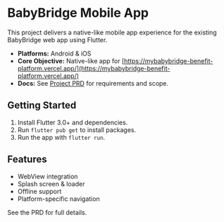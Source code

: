 # BabyBridge Mobile App

This project delivers a native-like mobile app experience for the existing BabyBridge web app using Flutter.

- **Platforms:** Android & iOS
- **Core Objective:** Native-like app for [https://mybabybridge-benefit-platform.vercel.app/](https://mybabybridge-benefit-platform.vercel.app/)
- **Docs:** See [Project PRD](docs/project_PRD.md) for requirements and scope.

## Getting Started

1. Install Flutter 3.0+ and dependencies.
2. Run `flutter pub get` to install packages.
3. Run the app with `flutter run`.

## Features
- WebView integration
- Splash screen & loader
- Offline support
- Platform-specific navigation

See the PRD for full details.
